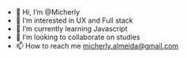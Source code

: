 - 👋 Hi, I’m @Micherly
- 👀 I’m interested in UX and Full stack
- 🌱 I’m currently learning Javascript
- 💞️ I’m looking to collaborate on studies
- 📫 How to reach me micherly.almeida@gmail.com

<!---
Micherly/Micherly is a ✨ special ✨ repository because its `README.md` (this file) appears on your GitHub profile.
You can click the Preview link to take a look at your changes.
--->

